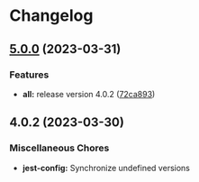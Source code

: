 # Changelog

## [5.0.0](https://github.com/awslabs/iot-app-kit/compare/jest-config-v4.0.2...jest-config-v5.0.0) (2023-03-31)


### Features

* **all:** release version 4.0.2 ([72ca893](https://github.com/awslabs/iot-app-kit/commit/72ca8930db4de95e56381c7f79c9d934230c2283))

## 4.0.2 (2023-03-30)


### Miscellaneous Chores

* **jest-config:** Synchronize undefined versions

